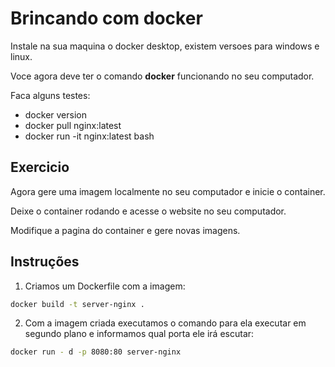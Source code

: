 # Brincando com docker

Instale na sua maquina o docker desktop, existem versoes para windows e linux.

Voce agora deve ter o comando **docker** funcionando no seu computador.

Faca alguns testes:

- docker version
- docker pull nginx:latest
- docker run -it nginx:latest bash 

## Exercicio

Agora gere uma imagem localmente no seu computador e inicie o container.

Deixe o container rodando e acesse o website no seu computador.

Modifique a pagina do container e gere novas imagens.

## Instruções
1. Criamos um Dockerfile com a imagem:
```bash
docker build -t server-nginx .
```
2. Com a imagem criada executamos o comando para ela executar em segundo plano e informamos qual porta ele irá escutar:
```bash
docker run - d -p 8080:80 server-nginx
```
